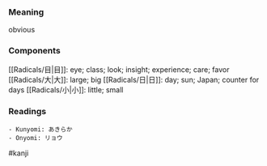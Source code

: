 ### Meaning

obvious

### Components

[[Radicals/目|目]]: eye; class; look; insight; experience; care; favor [[Radicals/大|大]]: large; big [[Radicals/日|日]]: day; sun; Japan; counter for days [[Radicals/小|小]]: little; small

### Readings

```
- Kunyomi: あきらか
- Onyomi: リョウ
```

#kanji